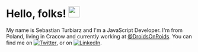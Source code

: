 # Hello, folks! <img src="https://raw.githubusercontent.com/MartinHeinz/MartinHeinz/master/wave.gif" width="30px">

My name is Sebastian Turbiarz and I'm a JavaScript Developer. I'm from Poland, living in Cracow and currently working at [@DroidsOnRoids](https://github.com/DroidsOnRoids). You can find me on [![Twitter][1.2]][1],  or on [![LinkedIn][3.2]][3].

<!-- icons with padding -->

[1.1]: http://i.imgur.com/tXSoThF.png (twitter icon with padding)
[2.1]: http://i.imgur.com/0o48UoR.png (github icon with padding)

<!-- icons without padding -->

[1.2]: http://i.imgur.com/wWzX9uB.png (twitter icon without padding)
[2.2]: http://i.imgur.com/9I6NRUm.png (github icon without padding)
[3.2]: https://raw.githubusercontent.com/MartinHeinz/MartinHeinz/master/linkedin-3-16.png (LinkedIn icon without padding)


<!-- links to your social media accounts -->

[1]: https://twitter.com/TurbiarzS
[2]: https://github.com/turbiarz
[3]: https://www.linkedin.com/in/sebastian-turbiarz-71018b169/
